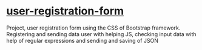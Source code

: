 # [user-registration-form](https://belartale.github.io/user-registration-form/)

Project, user registration form using the CSS of Bootstrap framework. Registering and sending data user with helping JS, checking input data with help of regular expressions and sending and saving of JSON
